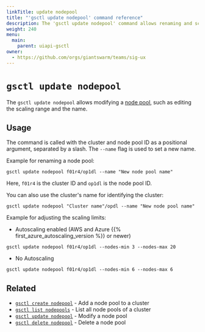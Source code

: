 ```yaml
---
linkTitle: update nodepool
title: "'gsctl update nodepool' command reference"
description: The 'gsctl update nodepool' command allows renaming and scaling of a node pool.
weight: 240
menu:
  main:
    parent: uiapi-gsctl
owner:
  - https://github.com/orgs/giantswarm/teams/sig-ux
---
```


# `gsctl update nodepool`

The `gsctl update nodepool` allows modifying a [node pool](/basics/nodepools/), such as editing the scaling range and the name.

## Usage

The command is called with the cluster and node pool ID as a positional argument,
separated by a slash. The `--name` flag is used to set a new name.

Example for renaming a node pool:

```nohighlight
gsctl update nodepool f01r4/op1dl --name "New node pool name"
```

Here, `f01r4` is the cluster ID and `op1dl` is the node pool ID.

You can also use the cluster's name for identifying the cluster:

```nohighlight
gsctl update nodepool "Cluster name"/opdl --name "New node pool name"
```

Example for adjusting the scaling limits:

* Autoscaling enabled (AWS and Azure {{% first_azure_autoscaling_version %}} or newer)

```nohighlight
gsctl update nodepool f01r4/op1dl --nodes-min 3 --nodes-max 20
```

* No Autoscaling

```nohighlight
gsctl update nodepool f01r4/op1dl --nodes-min 6 --nodes-max 6
```

## Related

* [`gsctl create nodepool`](/reference/gsctl/create-nodepool/) - Add a node pool to a cluster
* [`gsctl list nodepools`](/reference/gsctl/list-nodepools/) - List all node pools of a cluster
* [`gsctl update nodepool`](/reference/gsctl/update-nodepool/) - Modify a node pool
* [`gsctl delete nodepool`](/reference/gsctl/delete-nodepool/) - Delete a node pool
